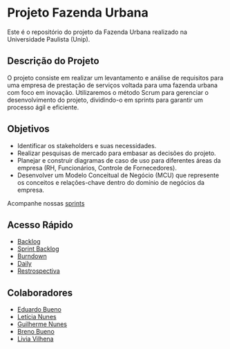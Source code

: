 # Projeto Fazenda Urbana

Este é o repositório do projeto da Fazenda Urbana realizado na Universidade Paulista (Unip).

## Descrição do Projeto

O projeto consiste em realizar um levantamento e análise de requisitos para uma empresa de prestação de serviços voltada para uma fazenda urbana com foco em inovação. Utilizaremos o método Scrum para gerenciar o desenvolvimento do projeto, dividindo-o em sprints para garantir um processo ágil e eficiente.

## Objetivos

- Identificar os stakeholders e suas necessidades.
- Realizar pesquisas de mercado para embasar as decisões do projeto.
- Planejar e construir diagramas de caso de uso para diferentes áreas da empresa (RH, Funcionários, Controle de Fornecedores).
- Desenvolver um Modelo Conceitual de Negócio (MCU) que represente os conceitos e relações-chave dentro do domínio de negócios da empresa.

Acompanhe nossas [sprints](https://github.com/LeNunes123/Projeto-Fazenda-Urbana/blob/main/Sprints/Sprint%20Backlog)

## Acesso Rápido 
- [Backlog](https://github.com/LeNunes123/Projeto-Fazenda-Urbana/blob/main/backlog/backlog)
- [Sprint Backlog](https://github.com/LeNunes123/Projeto-Fazenda-Urbana/blob/main/Sprints/Sprint%20Backlog.png)
- [Burndown](https://github.com/LeNunes123/Projeto-Fazenda-Urbana/blob/main/Sprints/Burndown.png)
- [Daily](https://github.com/LeNunes123/Projeto-Fazenda-Urbana/tree/main/Daily)
- [Restrospectiva](https://github.com/LeNunes123/Projeto-Fazenda-Urbana/tree/main/Retrospectiva)

## Colaboradores

- [Eduardo Bueno](https://github.com/2dbueno)
- [Letícia Nunes](https://github.com/LeNunes123)
- [Guilherme Nunes](https://github.com/Guilherme1315)
- [Breno Bueno](https://github.com/bbuenoo)
- [Livia Vilhena](https://github.com/vilhenalivia)
